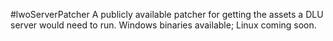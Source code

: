 #lwoServerPatcher
A publicly available patcher for getting the assets a DLU server would need to run.
Windows binaries available; Linux coming soon.